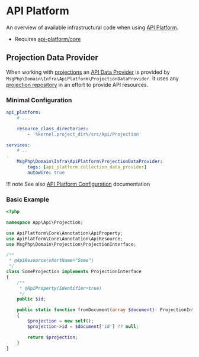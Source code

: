# API Platform

An overview of available infrastructural code when using [API Platform].

- Requires [api-platform/core]

## Projection Data Provider

When working with [projections](../projection/models.md) an [API Data Provider] is provided by `MsgPhp\Domain\Infra\ApiPlatform\ProjectionDataProvider`.
It uses any [projection repository](../projection/repositories.md) in an effort to provide API resources. 

### Minimal Configuration

```yaml
api_platform:
    # ...

    resource_class_directories:
        - '%kernel.project_dir%/src/Api/Projection'

services:
    # ..
.
    MsgPhp\Domain\Infra\ApiPlatform\ProjectionDataProvider:
        tags: [api_platform.collection_data_provider]
        autowire: true
```

!!! note
    See also [API Platform Configuration] documentation

### Basic Example

```php
<?php

namespace App\Api\Projection;

use ApiPlatform\Core\Annotation\ApiProperty;
use ApiPlatform\Core\Annotation\ApiResource;
use MsgPhp\Domain\Projection\ProjectionInterface;

/**
 * @ApiResource(shortName="Some")
 */
class SomeProjection implements ProjectionInterface
{
    /**
     * @ApiProperty(identifier=true)
     */
    public $id;

    public static function fromDocument(array $document): ProjectionInterface
    {
        $projection = new self();
        $projection->id = $document['id'] ?? null;

        return $projection;
    }
}
```

[API Platform]: https://api-platform.com/
[api-platform/core]: https://packagist.org/packages/api-platform/core
[API Data Provider]: https://api-platform.com/docs/core/data-providers
[API Platform Configuration]: https://api-platform.com/docs/core/configuration
